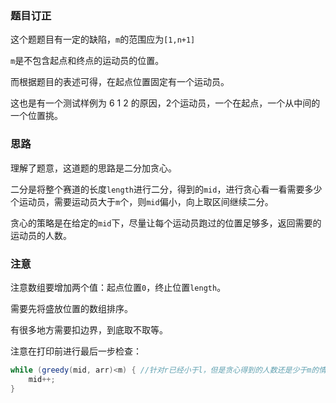 ### 题目订正

这个题题目有一定的缺陷，`m`的范围应为`[1,n+1]`

`m`是不包含起点和终点的运动员的位置。

而根据题目的表述可得，在起点位置固定有一个运动员。

这也是有一个测试样例为 6 1 2 的原因，2个运动员，一个在起点，一个从中间的一个位置挑。

### 思路

理解了题意，这道题的思路是二分加贪心。

二分是将整个赛道的长度`length`进行二分，得到的`mid`，进行贪心看一看需要多少个运动员，需要运动员大于`m`个，则`mid`偏小，向上取区间继续二分。

贪心的策略是在给定的`mid`下，尽量让每个运动员跑过的位置足够多，返回需要的运动员的人数。

### 注意

注意数组要增加两个值：起点位置`0`，终止位置`length`。

需要先将盛放位置的数组排序。

有很多地方需要扣边界，到底取不取等。

注意在打印前进行最后一步检查：

```java
while (greedy(mid, arr)<m) { //针对r已经小于l，但是贪心得到的人数还是少于m的情况
    mid++;
}
```





